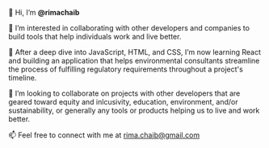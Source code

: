 👋 Hi, I’m **@rimachaib**

👀 I’m interested in collaborating with other developers and companies to build tools that help individuals work and live better.

🌱 After a deep dive into JavaScript, HTML, and CSS, I’m now learning React and building an application that helps environmental consultants streamline the process of fulfilling regulatory requirements throughout a project's timeline.

💞️ I’m looking to collaborate on projects with other developers that are geared toward equity and inlcusivity, education, environment, and/or sustainability, or generally any tools or products helping us to live and work better. 

📫 Feel free to connect with me at rima.chaib@gmail.com


